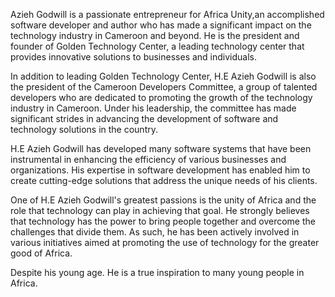 Azieh Godwill is a passionate entrepreneur for Africa Unity,an accomplished software developer and author who has made a significant impact on the technology industry in Cameroon and beyond. He is the president and founder of Golden Technology Center, a leading technology center that provides innovative solutions to businesses and individuals.

In addition to leading Golden Technology Center, H.E Azieh Godwill is also the president of the Cameroon Developers Committee, a group of talented developers who are dedicated to promoting the growth of the technology industry in Cameroon. Under his leadership, the committee has made significant strides in advancing the development of software and technology solutions in the country.

H.E Azieh Godwill has developed many software systems that have been instrumental in enhancing the efficiency of various businesses and organizations. His expertise in software development has enabled him to create cutting-edge solutions that address the unique needs of his clients.

One of H.E Azieh Godwill's greatest passions is the unity of Africa and the role that technology can play in achieving that goal. He strongly believes that technology has the power to bring people together and overcome the challenges that divide them. As such, he has been actively involved in various initiatives aimed at promoting the use of technology for the greater good of Africa.

Despite his young age. He is a true inspiration to many young people in Africa.
